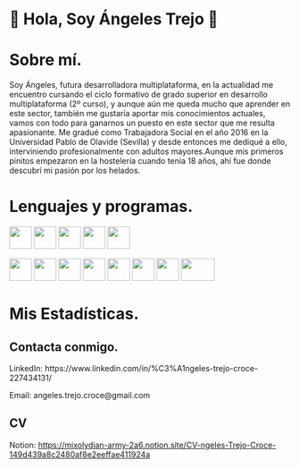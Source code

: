 # 👋 Hola, Soy Ángeles Trejo 👋


# Sobre mí.
Soy Ángeles, futura desarrolladora multiplataforma, en la actualidad me encuentro cursando el ciclo formativo de grado superior en desarrollo multiplataforma (2º curso), y aunque aún me queda mucho que aprender en este sector, también me gustaría aportar mis conocimientos actuales, vamos con todo para ganarnos un puesto en este sector que me resulta apasionante. Me gradué como Trabajadora Social en el año 2016 en la Universidad Pablo de Olavide (Sevilla) y desde entonces me dediqué a ello, interviniendo profesionalmente con adultos mayores.Aunque mis primeros pinitos empezaron en la hostelería cuando tenia 18 años, ahí fue donde descubrí mi pasión por los helados.

# Lenguajes y programas.
<p><img src="https://github.com/user-attachments/assets/6988d424-baa8-4cc1-95ec-017fa655df52" width="40" height="40"/> 
<img src="https://static.vecteezy.com/system/resources/previews/001/416/705/non_2x/html5-emblem-orange-shield-and-white-text-vector.jpg" width="40" height="40"/>  
<img src="https://servidor.codeandcoke.com/_media/apuntes:css.jpg?cache=" width="40" height="40"/>  
<img src="https://logowik.com/content/uploads/images/731_java.jpg" width="40" height="40"/>  
<img src="https://encrypted-tbn0.gstatic.com/images?q=tbn:ANd9GcT7VofdmPnt1ZYROHeZIHLROMfi5jVQiNq61A&s" width="40" height="40"/>
</p>

<p><img src="https://upload.wikimedia.org/wikipedia/commons/thumb/9/9a/Visual_Studio_Code_1.35_icon.svg/768px-Visual_Studio_Code_1.35_icon.svg.jpg" width="40" height="40"/> 
<img src="https://developer.asustor.com/uploadIcons/0020_999_1656397077_mariadb256.png" width="40" height="40"/>  
<img src="https://static.cdnlogo.com/logos/p/97/phpmyadmin-thumb.png" width="40" height="40"/>  
<img src="https://cdn.worldvectorlogo.com/logos/eclipse-11.svg" width="40" height="40"/>  
<img src="https://upload.wikimedia.org/wikipedia/commons/thumb/9/98/Apache_NetBeans_Logo.svg/1776px-Apache_NetBeans_Logo.svg.png" width="40" height="40"/>
<img src="https://upload.wikimedia.org/wikipedia/commons/thumb/c/c1/Android_Studio_icon_%282023%29.svg/2048px-Android_Studio_icon_%282023%29.svg.png" width="40" height="40"/>  
<img src="https://upload.wikimedia.org/wikipedia/commons/thumb/3/3f/Git_icon.svg/2048px-Git_icon.svg.png" width="40" height="40"/>
<img src="https://logos-world.net/wp-content/uploads/2020/11/GitHub-Logo.png" width="60" height="40"/>  
</p>

# Mis Estadísticas.

## Contacta conmigo.

<p>LinkedIn: https://www.linkedin.com/in/%C3%A1ngeles-trejo-croce-227434131/ </p>
Email: angeles.trejo.croce@gmail.com

## CV
 Notion: https://mixolydian-army-2a6.notion.site/CV-ngeles-Trejo-Croce-149d439a8c2480af8e2eeffae411924a 









<!--
**ATreCro/ATreCro** is a ✨ _special_ ✨ repository because its `README.md` (this file) appears on your GitHub profile.

Here are some ideas to get you started:

- 🔭 I’m currently working on ...
- 🌱 I’m currently learning ...
- 👯 I’m looking to collaborate on ...
- 🤔 I’m looking for help with ...
- 💬 Ask me about ...
- 📫 How to reach me: ...
- 😄 Pronouns: ...
- ⚡ Fun fact: ...
-->
